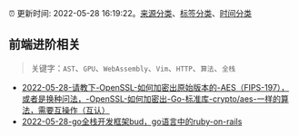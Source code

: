 :alarm_clock: 更新时间: 2022-05-28 16:19:22。[来源分类](../README.md)、[标签分类](../TAGS.md)、[时间分类](../TIMELINE.md)

## 前端进阶相关


> 关键字：`AST`、`GPU`、`WebAssembly`、`Vim`、`HTTP`、`算法`、`全栈`



- [2022-05-28-请教下-OpenSSL-如何加密出原始版本的-AES（FIPS-197），或者是换种问法，-OpenSSL-如何加密出-Go-标准库-crypto/aes-一样的算法，需要互操作（互认）](https://www.v2ex.com/t/855897) 
- [2022-05-28-go全栈开发框架bud，go语言中的ruby-on-rails](https://toutiao.io/k/m456unv) 